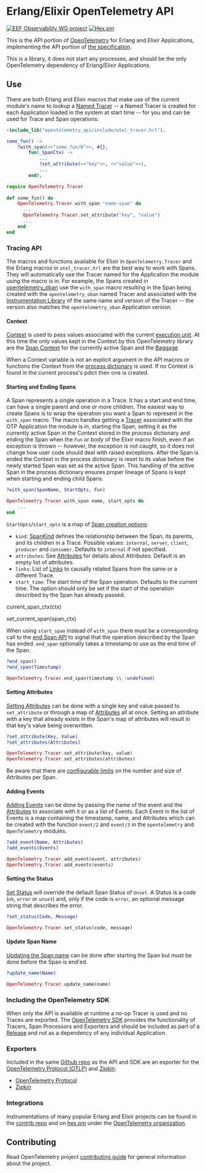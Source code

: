 # Erlang/Elixir OpenTelemetry API

[![EEF Observability WG project](https://img.shields.io/badge/EEF-Observability-black)](https://github.com/erlef/eef-observability-wg)
[![Hex.pm](https://img.shields.io/hexpm/v/opentelemetry)](https://hex.pm/packages/opentelemetry_api)

This is the API portion of [OpenTelemetry](https://opentelemetry.io/) for Erlang
and Elixir Applications, implementing the API portion of [the specification](https://github.com/open-telemetry/opentelemetry-specification).

This is a library, it does not start any processes, and should be the only
OpenTelemetry dependency of Erlang/Elixir Applications.

## Use

There are both Erlang and Elixir macros that make use of the current module's
name to lookup a [Named
Tracer](https://github.com/open-telemetry/opentelemetry-specification/blob/main/specification/glossary.md#tracer-name--meter-name)
-- a Named Tracer is created for each Application loaded in the system at start
time -- for you and can be used for Trace and Span operations:

``` erlang
-include_lib("opentelemetry_api/include/otel_tracer.hrl").

some_fun() ->
    ?with_span(<<"some_fun/0">>, #{}, 
        fun(_SpanCtx) -> 
            ...
            ?set_attribute(<<"key">>, <<"value">>),
            ...
        end),
```

``` elixir
require OpenTelemetry.Tracer
      
def some_fun() do
    OpenTelemetry.Tracer.with_span "some-span" do
      ...
      OpenTelemetry.Tracer.set_attribute("key", "value")
      ...
    end
end
```

### Tracing API

The macros and functions available for Elixir in `OpenTelemetry.Tracer` and the
Erlang macros in `otel_tracer.hrl` are the best way to work with Spans. They
will automatically use the Tracer named for the Application the module using the
macro is in. For example, the Spans created in
[opentelemetry_oban](https://hex.pm/packages/opentelemetry_oban) use the
`with_span` macro resulting in the Span being created with the
`opentelemetry_oban` named Tracer and associated with the [Instrumentation
Library](https://github.com/open-telemetry/opentelemetry-specification/blob/v1.8.0/specification/glossary.md#instrumentation-library)
of the same name and version of the Tracer -- the version also matches the
`opentelemetry_oban` Application version.

#### Context

[Context](https://github.com/open-telemetry/opentelemetry-specification/blob/v1.8.0/specification/context/context.md) is used to pass values associated with the current [execution
unit](https://github.com/open-telemetry/opentelemetry-specification/blob/v1.8.0/specification/glossary.md#execution-unit).
At this time the only values kept in the Context by this OpenTelemetry library
are the [Span
Context](https://github.com/open-telemetry/opentelemetry-specification/blob/v1.8.0/specification/trace/api.md#spancontext)
for the currently active Span and the
[Baggage](https://github.com/open-telemetry/opentelemetry-specification/blob/v1.8.0/specification/baggage/api.md)

When a Context variable is not an explicit argument in the API macros or
functions the Context from the [process
dictionary](https://www.erlang.org/doc/reference_manual/processes.html#process-dictionary)
is used. If no Context is found in the current process's pdict then one is
created.

#### Starting and Ending Spans

A Span represents a single operation in a Trace. It has a start and end time,
can have a single parent and one or more children. The easiest way to create
Spans is to wrap the operation you want a Span to represent in the `with_span`
macro. The macro handles getting a
[Tracer](https://github.com/open-telemetry/opentelemetry-specification/blob/v1.8.0/specification/trace/api.md#tracer)
associated with the OTP Application the module is in, starting the Span, setting
it as the currently active Span in the Context stored in the process dictionary
and ending the Span when the `Fun` or body of the Elixir macro finish, even if
an exception is thrown -- however, the exception is not caught, so it does not
change how user code should deal with raised exceptions. After the Span is
ended the Context in the process dictionary is reset to its value before the
newly started Span was set as the active Span. This handling of the active Span
in the process dictionary ensures proper lineage of Spans is kept when starting
and ending child Spans.

``` erlang
?with_span(SpanName, StartOpts, Fun)
```

``` elixir
OpenTelemetry.Tracer.with_span name, start_opts do
    ...
end
```

`StartOpts`/`start_opts` is a map of [Span creation options](https://github.com/open-telemetry/opentelemetry-specification/blob/v1.8.0/specification/trace/api.md#span-creation):

- `kind`: 
[SpanKind](https://github.com/open-telemetry/opentelemetry-specification/blob/v1.8.0/specification/trace/api.md#spankind)
defines the relationship between the Span, its parents, and its children in a
Trace. Possible values: `internal`, `server`, `client`, `producer` and
`consumer`. Defaults to `internal` if not specified.
- `attributes`: See
  [Attributes](https://github.com/open-telemetry/opentelemetry-specification/blob/v1.8.0/specification/common/common.md#attributes)
  for details about Attributes. Default is an empty list of attributes.
- `links`:  List of [Links](https://github.com/open-telemetry/opentelemetry-specification/blob/v1.8.0/specification/overview.md#links-between-spans) to causally related Spans from the same or a different Trace.
- `start_time`: The start time of the Span operation. Defaults to the current
  time. The option should only be set if the start of the operation described by
  the Span has already passed.

current_span_ctx(ctx)

set_current_span(span_ctx)

When using `start_span` instead of `with_span` there must be a corresponding
call to the [end Span
API](https://github.com/open-telemetry/opentelemetry-specification/blob/v1.8.0/specification/trace/api.md#end)
to signal that the operation described by the Span has ended. `end_span`
optionally takes a timestamp to use as the end time of the Span.

``` erlang
?end_span()
?end_span(Timestamp)
```

``` elixir
OpenTelemetry.Tracer.end_span(timestamp \\ :undefined)
```

#### Setting Attributes

[Setting
Attributes](https://github.com/open-telemetry/opentelemetry-specification/blob/v1.8.0/specification/trace/api.md#set-attributes)
can be done with a single key and value passed to `set_attribute` or through a
map of
[Attributes](https://github.com/open-telemetry/opentelemetry-specification/blob/v1.8.0/specification/common/common.md#attributes)
all at once. Setting an attribute with a key that already exists in the Span's
map of attributes will result in that key's value being overwritten.

``` erlang
?set_attribute(Key, Value)
?set_attributes(Attributes)
```

``` elixir
OpenTelemetry.Tracer.set_attribute(key, value)
OpenTelemetry.Tracer.set_attributes(attributes)
```

Be aware that there are [configurable limits](https://github.com/open-telemetry/opentelemetry-specification/blob/v1.8.0/specification/common/common.md#attribute-limits) on the number and size of
Attributes per Span.

#### Adding Events

[Adding
Events](https://github.com/open-telemetry/opentelemetry-specification/blob/v1.8.0/specification/trace/api.md#add-events)
can be done by passing the name of the event and the
[Attributes](https://github.com/open-telemetry/opentelemetry-specification/blob/v1.8.0/specification/common/common.md#attributes)
to associate with it or as a list of Events. Each Event in the list of Events is
a map containing the timestamp, name, and Attributes which can be created with
the function `event/2` and `event/3` in the `opentelemetry` and `OpenTelemetry`
modules.

``` erlang
?add_event(Name, Attributes)
?add_events(Events)
```

``` elixir
OpenTelemetry.Tracer.add_event(event, attributes)
OpenTelemetry.Tracer.add_events(events)
```

#### Setting the Status

[Set
Status](https://github.com/open-telemetry/opentelemetry-specification/blob/v1.8.0/specification/trace/api.md#set-status)
will override the default Span Status of `Unset`. A Status is a code (`ok`,
`error` or `unset`) and, only if the code is `error`, an optional message string
that describes the error.

``` erlang
?set_status(Code, Message)
```

``` elixir
OpenTelemetry.Tracer.set_status(code, message)
```

#### Update Span Name

[Updating the Span
name](https://github.com/open-telemetry/opentelemetry-specification/blob/v1.8.0/specification/trace/api.md#updatename)
can be done after starting the Span but must be done before the Span is end'ed.

``` erlang
?update_name(Name)
```

``` elixir
OpenTelemetry.Tracer.update_name(name)
```

### Including the OpenTelemetry SDK

When only the API is available at runtime a no-op Tracer is used and no Traces
are exported. The [OpenTelemetry SDK](https://hex.pm/packages/opentelemetry)
provides the functionality of Tracers, Span Processors and Exporters and should
be included as part of a
[Release](https://erlang.org/doc/design_principles/release_structure.html) and
not as a dependency of any individual Application.

### Exporters

Included in the same [Github
repo](https://github.com/open-telemetry/opentelemetry-erlang) as the API and SDK are an exporter for the [OpenTelemetry Protocol
(OTLP)](https://github.com/open-telemetry/opentelemetry-specification/blob/v1.8.0/specification/protocol/otlp.md)
and [Zipkin](https://zipkin.io/):

- [OpenTelemetry Protocol](https://hex.pm/packages/opentelemetry_exporter)
- [Zipkin](https://hex.pm/packages/opentelemetry_zipkin)

### Integrations

Instrumentations of many popular Erlang and Elixir projects can be found in the
[contrib repo](https://github.com/open-telemetry/opentelemetry-erlang-contrib)
and on [hex.pm](https://hex.pm) under the [OpenTelemetry organization](https://hex.pm/orgs/opentelemetry).

## Contributing

Read OpenTelemetry project [contributing
guide](https://github.com/open-telemetry/community/blob/main/CONTRIBUTING.md)
for general information about the project.
